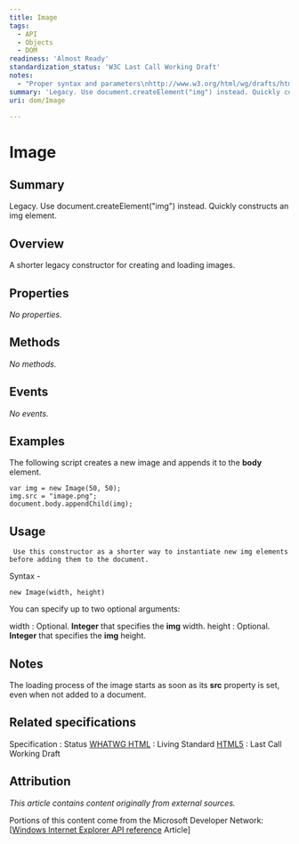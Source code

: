 ```yaml
---
title: Image
tags:
  - API
  - Objects
  - DOM
readiness: 'Almost Ready'
standardization_status: 'W3C Last Call Working Draft'
notes:
  - "Proper syntax and parameters\nhttp://www.w3.org/html/wg/drafts/html/CR/embedded-content-0.html#dom-image"
summary: 'Legacy. Use document.createElement("img") instead. Quickly constructs an img element.'
uri: dom/Image

---
```

# Image

## Summary

Legacy. Use document.createElement("img") instead. Quickly constructs an img element.

## Overview

A shorter legacy constructor for creating and loading images.

## Properties

*No properties.*

## Methods

*No methods.*

## Events

*No events.*

## Examples

The following script creates a new image and appends it to the **body** element.

``` {.js}
var img = new Image(50, 50);
img.src = "image.png";
document.body.appendChild(img);
```

## Usage

     Use this constructor as a shorter way to instantiate new img elements before adding them to the document.

Syntax -

`new Image(width, height)`

You can specify up to two optional arguments:

width
:   Optional. **Integer** that specifies the **img** width.
height
:   Optional. **Integer** that specifies the **img** height.

## Notes

The loading process of the image starts as soon as its **src** property is set, even when not added to a document.

## Related specifications

Specification
:   Status
[WHATWG HTML](http://www.whatwg.org/specs/web-apps/current-work/multipage/embedded-content.html#the-img-element)
:   Living Standard
[HTML5](http://www.w3.org/TR/html5/embedded-content-0.html#the-img-element)
:   Last Call Working Draft

## Attribution

*This article contains content originally from external sources.*

Portions of this content come from the Microsoft Developer Network: [[Windows Internet Explorer API reference](http://msdn.microsoft.com/en-us/library/ie/hh828809%28v=vs.85%29.aspx) Article]

